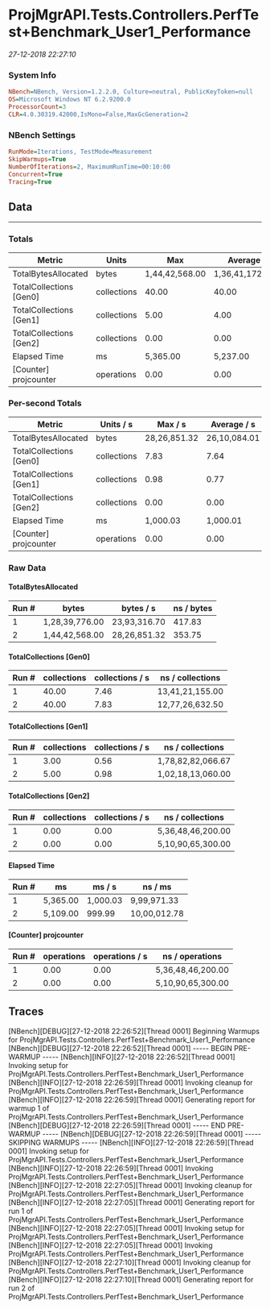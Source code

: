 ﻿# ProjMgrAPI.Tests.Controllers.PerfTest+Benchmark_User1_Performance
_27-12-2018 22:27:10_
### System Info
```ini
NBench=NBench, Version=1.2.2.0, Culture=neutral, PublicKeyToken=null
OS=Microsoft Windows NT 6.2.9200.0
ProcessorCount=3
CLR=4.0.30319.42000,IsMono=False,MaxGcGeneration=2
```

### NBench Settings
```ini
RunMode=Iterations, TestMode=Measurement
SkipWarmups=True
NumberOfIterations=2, MaximumRunTime=00:10:00
Concurrent=True
Tracing=True
```

## Data
-------------------

### Totals
|          Metric |           Units |             Max |         Average |             Min |          StdDev |
|---------------- |---------------- |---------------- |---------------- |---------------- |---------------- |
|TotalBytesAllocated |           bytes |  1,44,42,568.00 |  1,36,41,172.00 |  1,28,39,776.00 |    11,33,345.09 |
|TotalCollections [Gen0] |     collections |           40.00 |           40.00 |           40.00 |            0.00 |
|TotalCollections [Gen1] |     collections |            5.00 |            4.00 |            3.00 |            1.41 |
|TotalCollections [Gen2] |     collections |            0.00 |            0.00 |            0.00 |            0.00 |
|    Elapsed Time |              ms |        5,365.00 |        5,237.00 |        5,109.00 |          181.02 |
|[Counter] projcounter |      operations |            0.00 |            0.00 |            0.00 |            0.00 |

### Per-second Totals
|          Metric |       Units / s |         Max / s |     Average / s |         Min / s |      StdDev / s |
|---------------- |---------------- |---------------- |---------------- |---------------- |---------------- |
|TotalBytesAllocated |           bytes |    28,26,851.32 |    26,10,084.01 |    23,93,316.70 |     3,06,555.27 |
|TotalCollections [Gen0] |     collections |            7.83 |            7.64 |            7.46 |            0.26 |
|TotalCollections [Gen1] |     collections |            0.98 |            0.77 |            0.56 |            0.30 |
|TotalCollections [Gen2] |     collections |            0.00 |            0.00 |            0.00 |            0.00 |
|    Elapsed Time |              ms |        1,000.03 |        1,000.01 |          999.99 |            0.03 |
|[Counter] projcounter |      operations |            0.00 |            0.00 |            0.00 |            0.00 |

### Raw Data
#### TotalBytesAllocated
|           Run # |           bytes |       bytes / s |      ns / bytes |
|---------------- |---------------- |---------------- |---------------- |
|               1 |  1,28,39,776.00 |    23,93,316.70 |          417.83 |
|               2 |  1,44,42,568.00 |    28,26,851.32 |          353.75 |

#### TotalCollections [Gen0]
|           Run # |     collections | collections / s |ns / collections |
|---------------- |---------------- |---------------- |---------------- |
|               1 |           40.00 |            7.46 | 13,41,21,155.00 |
|               2 |           40.00 |            7.83 | 12,77,26,632.50 |

#### TotalCollections [Gen1]
|           Run # |     collections | collections / s |ns / collections |
|---------------- |---------------- |---------------- |---------------- |
|               1 |            3.00 |            0.56 |1,78,82,82,066.67 |
|               2 |            5.00 |            0.98 |1,02,18,13,060.00 |

#### TotalCollections [Gen2]
|           Run # |     collections | collections / s |ns / collections |
|---------------- |---------------- |---------------- |---------------- |
|               1 |            0.00 |            0.00 |5,36,48,46,200.00 |
|               2 |            0.00 |            0.00 |5,10,90,65,300.00 |

#### Elapsed Time
|           Run # |              ms |          ms / s |         ns / ms |
|---------------- |---------------- |---------------- |---------------- |
|               1 |        5,365.00 |        1,000.03 |     9,99,971.33 |
|               2 |        5,109.00 |          999.99 |    10,00,012.78 |

#### [Counter] projcounter
|           Run # |      operations |  operations / s | ns / operations |
|---------------- |---------------- |---------------- |---------------- |
|               1 |            0.00 |            0.00 |5,36,48,46,200.00 |
|               2 |            0.00 |            0.00 |5,10,90,65,300.00 |


## Traces
[NBench][DEBUG][27-12-2018 22:26:52][Thread 0001] Beginning Warmups for ProjMgrAPI.Tests.Controllers.PerfTest+Benchmark_User1_Performance
[NBench][DEBUG][27-12-2018 22:26:52][Thread 0001] ----- BEGIN PRE-WARMUP -----
[NBench][INFO][27-12-2018 22:26:52][Thread 0001] Invoking setup for ProjMgrAPI.Tests.Controllers.PerfTest+Benchmark_User1_Performance
[NBench][INFO][27-12-2018 22:26:59][Thread 0001] Invoking cleanup for ProjMgrAPI.Tests.Controllers.PerfTest+Benchmark_User1_Performance
[NBench][INFO][27-12-2018 22:26:59][Thread 0001] Generating report for warmup 1 of ProjMgrAPI.Tests.Controllers.PerfTest+Benchmark_User1_Performance
[NBench][DEBUG][27-12-2018 22:26:59][Thread 0001] ----- END PRE-WARMUP -----
[NBench][DEBUG][27-12-2018 22:26:59][Thread 0001] ----- SKIPPING WARMUPS -----
[NBench][INFO][27-12-2018 22:26:59][Thread 0001] Invoking setup for ProjMgrAPI.Tests.Controllers.PerfTest+Benchmark_User1_Performance
[NBench][INFO][27-12-2018 22:26:59][Thread 0001] Invoking ProjMgrAPI.Tests.Controllers.PerfTest+Benchmark_User1_Performance
[NBench][INFO][27-12-2018 22:27:05][Thread 0001] Invoking cleanup for ProjMgrAPI.Tests.Controllers.PerfTest+Benchmark_User1_Performance
[NBench][INFO][27-12-2018 22:27:05][Thread 0001] Generating report for run 1 of ProjMgrAPI.Tests.Controllers.PerfTest+Benchmark_User1_Performance
[NBench][INFO][27-12-2018 22:27:05][Thread 0001] Invoking setup for ProjMgrAPI.Tests.Controllers.PerfTest+Benchmark_User1_Performance
[NBench][INFO][27-12-2018 22:27:05][Thread 0001] Invoking ProjMgrAPI.Tests.Controllers.PerfTest+Benchmark_User1_Performance
[NBench][INFO][27-12-2018 22:27:10][Thread 0001] Invoking cleanup for ProjMgrAPI.Tests.Controllers.PerfTest+Benchmark_User1_Performance
[NBench][INFO][27-12-2018 22:27:10][Thread 0001] Generating report for run 2 of ProjMgrAPI.Tests.Controllers.PerfTest+Benchmark_User1_Performance



